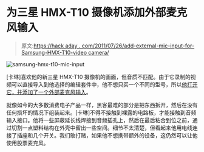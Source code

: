 # 为三星 HMX-T10 摄像机添加外部麦克风输入

> 原文:[https://hack aday . com/2011/07/26/add-external-mic-input-for-Samsung-HMX-T10-video camera/](https://hackaday.com/2011/07/26/add-external-mic-input-for-samsung-hmx-t10-videocamera/)

![](../Images/6e1dd032844d83ef8396aebe29449b0a.png "samsung-hmx-t10-mic-input")

[卡琳]喜欢他的新三星 HMX-T10 摄像机的画面，但音质不匹配。由于它录制的视频可以直接导入到他选择的编辑套件中，他不想只买一个不同的型号，所以[他打开它，并添加了一个外部麦克风输入](http://dl.dropbox.com/u/501983/Kalwin%20HMXT10%20MOD/connections_for_heaphones_MODKalwin_MOD/KALWIN_T10_Mod.html)。

就像如今的大多数消费电子产品一样，黑客最难的部分是把东西拆开，然后在没有任何损坏的情况下组装起来。[卡琳]不得不接触到裸露的电路板，才能接触到音频输入接口。他将一些屏蔽延长线焊接到音频插孔上，然后在最后粘合到位之前，通过切割一点塑料结构在外壳中留出一些空间。细节不太清楚，但看起来他用电线连接了插座和几个开关。我们敢打赌，如果他不想携带额外的设备，这仍然可以让他使用股票麦克风。